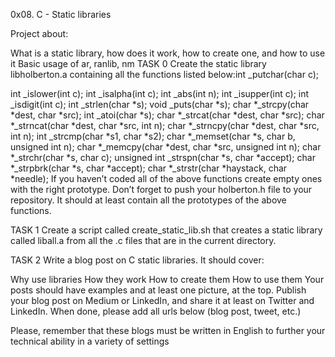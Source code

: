 0x08. C - Static libraries

Project about:

What is a static library, how does it work, how to create one, and how to use it
Basic usage of ar, ranlib, nm
TASK 0 Create the static library libholberton.a containing all the functions listed below:int _putchar(char c);

int _islower(int c);
int _isalpha(int c);
int _abs(int n);
int _isupper(int c);
int _isdigit(int c);
int _strlen(char *s);
void _puts(char *s);
char *_strcpy(char *dest, char *src);
int _atoi(char *s);
char *_strcat(char *dest, char *src);
char *_strncat(char *dest, char *src, int n);
char *_strncpy(char *dest, char *src, int n);
int _strcmp(char *s1, char *s2);
char *_memset(char *s, char b, unsigned int n);
char *_memcpy(char *dest, char *src, unsigned int n);
char *_strchr(char *s, char c);
unsigned int _strspn(char *s, char *accept);
char *_strpbrk(char *s, char *accept);
char *_strstr(char *haystack, char *needle);
If you haven’t coded all of the above functions create empty ones with the right prototype. Don’t forget to push your holberton.h file to your repository. It should at least contain all the prototypes of the above functions.

TASK 1 Create a script called create_static_lib.sh that creates a static library called liball.a from all the .c files that are in the current directory.

TASK 2 Write a blog post on C static libraries. It should cover:

Why use libraries
How they work
How to create them
How to use them Your posts should have examples and at least one picture, at the top. Publish your blog post on Medium or LinkedIn, and share it at least on Twitter and LinkedIn.
When done, please add all urls below (blog post, tweet, etc.)

Please, remember that these blogs must be written in English to further your technical ability in a variety of settings
